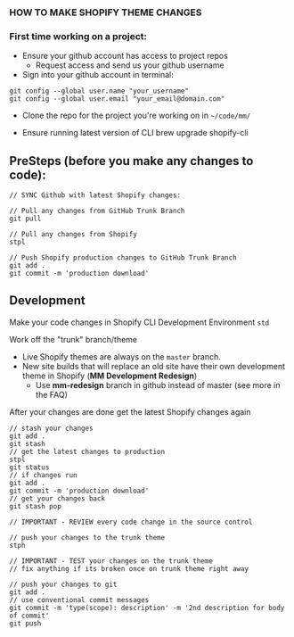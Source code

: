 ### HOW TO MAKE SHOPIFY THEME CHANGES

### First time working on a project:
- Ensure your github account has access to project repos
  - Request access and send us your github username
- Sign into your github account in terminal:
```
git config --global user.name "your_username"
git config --global user.email "your_email@domain.com"
```

- Clone the repo for the project you're working on in `~/code/mm/`

- Ensure running latest version of CLI
brew upgrade shopify-cli 


## PreSteps (before you make any changes to code): 
```
// SYNC Github with latest Shopify changes:

// Pull any changes from GitHub Trunk Branch
git pull

// Pull any changes from Shopify
stpl

// Push Shopify production changes to GitHub Trunk Branch
git add .
git commit -m 'production download'
```


## Development
Make your code changes in Shopify CLI Development Environment
`std`

Work off the "trunk" branch/theme
- Live Shopify themes are always on the `master` branch.
- New site builds that will replace an old site have their own development theme in Shopify (**MM Development Redesign**)
  - Use **mm-redesign** branch in github instead of master (see more in the FAQ)

After your changes are done get the latest Shopify changes again
```
// stash your changes
git add .
git stash
// get the latest changes to production
stpl
git status
// if changes run
git add .
git commit -m 'production download'
// get your changes back
git stash pop

// IMPORTANT - REVIEW every code change in the source control

// push your changes to the trunk theme
stph

// IMPORTANT - TEST your changes on the trunk theme
// fix anything if its broken once on trunk theme right away

// push your changes to git
git add .
// use conventional commit messages
git commit -m 'type(scope): description' -m '2nd description for body of commit'
git push
```
